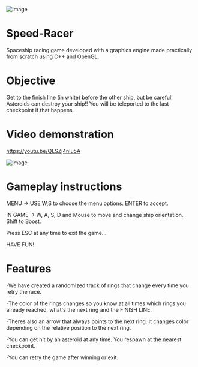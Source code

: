 ![image](https://user-images.githubusercontent.com/88235511/130155166-0a4130dd-868e-43af-b63f-3e5326070879.png)


# Speed-Racer
Spaceship racing game developed with a graphics engine made practically from scratch using C++ and OpenGL.

# Objective
Get to the finish line (in white) before the other ship, but be careful! Asteroids can destroy
your ship!! You will be teleported to the last checkpoint if that happens.

# Video demonstration
https://youtu.be/QLSZj4nIu5A

![image](https://user-images.githubusercontent.com/88235511/130155597-28c51426-bfd8-4bec-84fb-10c46542dbe7.png)


# Gameplay instructions

MENU -> USE W,S to choose the menu options. ENTER to accept.

IN GAME -> W, A, S, D and Mouse to move and change ship orientation. Shift to Boost.

Press ESC at any time to exit the game...

HAVE FUN!


# Features
-We have created a randomized track of rings that change every time you retry the race.

-The color of the rings changes so you know at all times which rings you already reached, what's the next ring and the FINISH LINE.

-Theres also an arrow that always points to the next ring. It changes color depending on the relative position to the next ring.

-You can get hit by an asteroid at any time. You respawn at the nearest checkpoint.

-You can retry the game after winning or exit.
